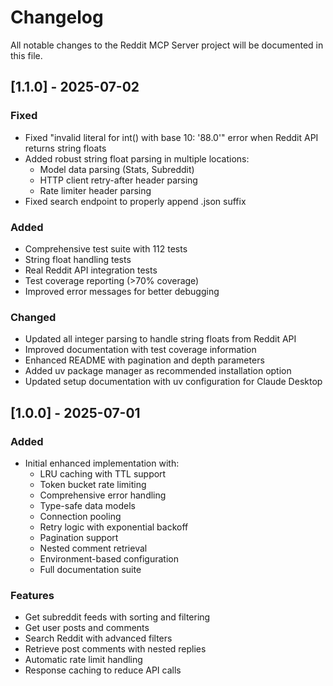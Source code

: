 # Changelog

All notable changes to the Reddit MCP Server project will be documented in this file.

## [1.1.0] - 2025-07-02

### Fixed
- Fixed "invalid literal for int() with base 10: '88.0'" error when Reddit API returns string floats
- Added robust string float parsing in multiple locations:
  - Model data parsing (Stats, Subreddit)
  - HTTP client retry-after header parsing
  - Rate limiter header parsing
- Fixed search endpoint to properly append .json suffix

### Added
- Comprehensive test suite with 112 tests
- String float handling tests
- Real Reddit API integration tests
- Test coverage reporting (>70% coverage)
- Improved error messages for better debugging

### Changed
- Updated all integer parsing to handle string floats from Reddit API
- Improved documentation with test coverage information
- Enhanced README with pagination and depth parameters
- Added uv package manager as recommended installation option
- Updated setup documentation with uv configuration for Claude Desktop

## [1.0.0] - 2025-07-01

### Added
- Initial enhanced implementation with:
  - LRU caching with TTL support
  - Token bucket rate limiting
  - Comprehensive error handling
  - Type-safe data models
  - Connection pooling
  - Retry logic with exponential backoff
  - Pagination support
  - Nested comment retrieval
  - Environment-based configuration
  - Full documentation suite

### Features
- Get subreddit feeds with sorting and filtering
- Get user posts and comments
- Search Reddit with advanced filters
- Retrieve post comments with nested replies
- Automatic rate limit handling
- Response caching to reduce API calls